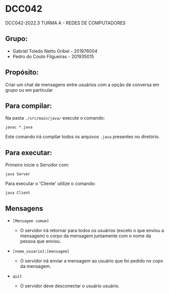 # DCC042
DCC042-2022.3 TURMA A - REDES DE COMPUTADORES

## Grupo:
  - Gabriel Toledo Netto Gribel - 201976004
  - Pedro do Couto Filgueiras - 201935015

## Propósito:
Criar um chat de mensagens entre usuários com a opção de conversa em grupo ou em particular


## Para compilar:
  Na pasta  ```./src/main/java/```  execute o comando:
  ```
  javac *.java
  ```
  Este comando irá compilar todos os arquivos ```.java``` presentes no diretório.
  
## Para executar:
  Primeiro inicie o Servidor com:
  ```
  java Server
  ```
 
 Para executar o 'Cliente' utilize o comando:
  ```
  java Client
  ```
  
  ## Mensagens
  - ``` [Mensagem comum] ```
    - O servidor irá retornar para todos os usuários (exceto o que enviou a mensagem) o corpo da mensagem juntamente com o nome da pessoa que enviou.
    
  - ``` [nome_usuario];[mensagem] ```
    - O servidor irá enviar a mensagem ao usuário que foi pedido no copo da mensagem.
    
  - ``` quit ```
    - O servidor deve desconectar o usuário usuário.
 
  
